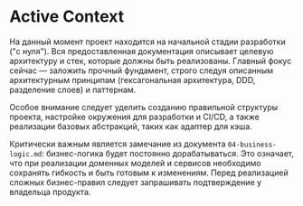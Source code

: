 # Active Context

На данный момент проект находится на начальной стадии разработки ("с нуля"). Вся предоставленная документация описывает целевую архитектуру и стек, которые должны быть реализованы. Главный фокус сейчас — заложить прочный фундамент, строго следуя описанным архитектурным принципам (гексагональная архитектура, DDD, разделение слоев) и паттернам.

Особое внимание следует уделить созданию правильной структуры проекта, настройке окружения для разработки и CI/CD, а также реализации базовых абстракций, таких как адаптер для кэша.

Критически важным является замечание из документа `04-business-logic.md`: бизнес-логика будет постоянно дорабатываться. Это означает, что при реализации доменных моделей и сервисов необходимо сохранять гибкость и быть готовым к изменениям. Перед реализацией сложных бизнес-правил следует запрашивать подтверждение у владельца продукта. 